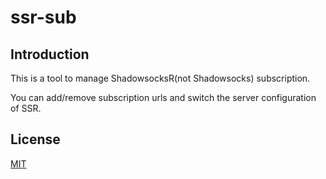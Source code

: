 # ssr-sub

## Introduction

This is a tool to manage ShadowsocksR(not Shadowsocks) subscription.

You can add/remove subscription urls and switch the server configuration of SSR.
 
## License

[MIT](LICENSE-MIT)